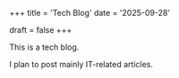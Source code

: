 +++
title = 'Tech Blog'
date = '2025-09-28'

draft = false
+++


This is a tech blog.

I plan to post mainly IT-related articles.


